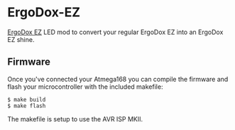 # ErgoDox-EZ

[ErgoDox EZ](https://ergodox-ez.com/) LED mod to convert your regular ErgoDox EZ into an ErgoDox EZ shine. 

## Firmware

Once you've connected your Atmega168 you can compile the firmware and flash your microcontroller with the included makefile:

```
$ make build
$ make flash
```

The makefile is setup to use the AVR ISP MKII.
